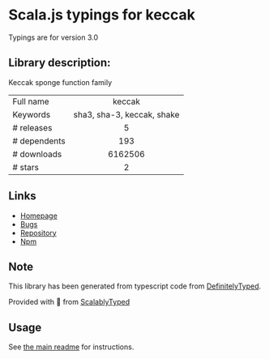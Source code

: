 
# Scala.js typings for keccak

Typings are for version 3.0

## Library description:
Keccak sponge function family

|                    |                 |
| ------------------ | :-------------: |
| Full name          | keccak |
| Keywords           | sha3, sha-3, keccak, shake |
| # releases         | 5 |
| # dependents       | 193 |
| # downloads        | 6162506 |
| # stars            | 2 |

## Links
- [Homepage](https://github.com/cryptocoinjs/keccak#readme)
- [Bugs](https://github.com/cryptocoinjs/keccak/issues)
- [Repository](https://github.com/cryptocoinjs/keccak)
- [Npm](https://www.npmjs.com/package/keccak)
    


## Note
This library has been generated from typescript code from [DefinitelyTyped](https://definitelytyped.org).

Provided with :purple_heart: from [ScalablyTyped](https://github.com/oyvindberg/ScalablyTyped)

## Usage
See [the main readme](../../readme.md) for instructions.


